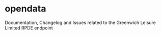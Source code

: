 # opendata
Documentation, Changelog and Issues related to the Greenwich Leisure Limited RPDE endpoint
